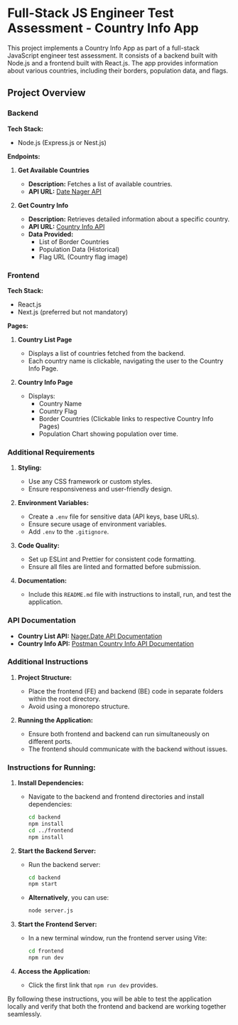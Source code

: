 # Full-Stack JS Engineer Test Assessment - Country Info App

This project implements a Country Info App as part of a full-stack JavaScript engineer test assessment. It consists of a backend built with Node.js and a frontend built with React.js. The app provides information about various countries, including their borders, population data, and flags.

## Project Overview

### Backend

**Tech Stack:**

- Node.js (Express.js or Nest.js)

**Endpoints:**

1. **Get Available Countries**

   - **Description:** Fetches a list of available countries.
   - **API URL:** [Date Nager API](https://date.nager.at/api/v3/AvailableCountries)

2. **Get Country Info**
   - **Description:** Retrieves detailed information about a specific country.
   - **API URL:** [Country Info API](https://date.nager.at/api/v3/CountryInfo/UA)
   - **Data Provided:**
     - List of Border Countries
     - Population Data (Historical)
     - Flag URL (Country flag image)

### Frontend

**Tech Stack:**

- React.js
- Next.js (preferred but not mandatory)

**Pages:**

1. **Country List Page**

   - Displays a list of countries fetched from the backend.
   - Each country name is clickable, navigating the user to the Country Info Page.

2. **Country Info Page**
   - Displays:
     - Country Name
     - Country Flag
     - Border Countries (Clickable links to respective Country Info Pages)
     - Population Chart showing population over time.

### Additional Requirements

1. **Styling:**

   - Use any CSS framework or custom styles.
   - Ensure responsiveness and user-friendly design.

2. **Environment Variables:**

   - Create a `.env` file for sensitive data (API keys, base URLs).
   - Ensure secure usage of environment variables.
   - Add `.env` to the `.gitignore`.

3. **Code Quality:**

   - Set up ESLint and Prettier for consistent code formatting.
   - Ensure all files are linted and formatted before submission.

4. **Documentation:**
   - Include this `README.md` file with instructions to install, run, and test the application.

### API Documentation

- **Country List API:** [Nager.Date API Documentation](https://date.nager.at/swagger/index.html)
- **Country Info API:** [Postman Country Info API Documentation](https://documenter.getpostman.com/view/1134062/T1LJjU52)

### Additional Instructions

1. **Project Structure:**

   - Place the frontend (FE) and backend (BE) code in separate folders within the root directory.
   - Avoid using a monorepo structure.

2. **Running the Application:**
   - Ensure both frontend and backend can run simultaneously on different ports.
   - The frontend should communicate with the backend without issues.

### Instructions for Running:

1. **Install Dependencies:**

   - Navigate to the backend and frontend directories and install dependencies:
     ```bash
     cd backend
     npm install
     cd ../frontend
     npm install
     ```

2. **Start the Backend Server:**

   - Run the backend server:
     ```bash
     cd backend
     npm start
     ```
   - **Alternatively**, you can use:
     ```bash
     node server.js
     ```

3. **Start the Frontend Server:**

   - In a new terminal window, run the frontend server using Vite:
     ```bash
     cd frontend
     npm run dev
     ```

4. **Access the Application:**
   - Click the first link that `npm run dev` provides.

By following these instructions, you will be able to test the application locally and verify that both the frontend and backend are working together seamlessly.
